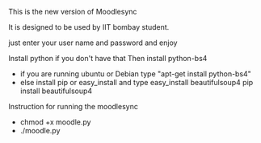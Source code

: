 This is the new version of Moodlesync

It is designed to be used by IIT bombay student.

just enter your user name and password and enjoy

Install python if you don't have that
Then install python-bs4
  - if you are running ubuntu or Debian type
      "apt-get install python-bs4"
  - else install pip or easy_install and type
       easy_install beautifulsoup4
       pip install beautifulsoup4

Instruction for running the moodlesync

  - chmod +x moodle.py
  - ./moodle.py
